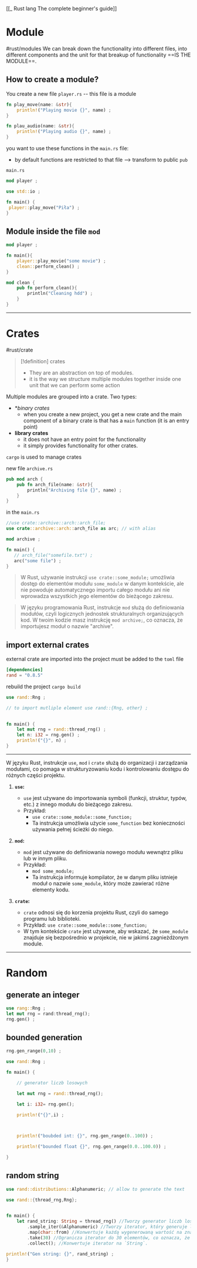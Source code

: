 [[_ Rust lang The complete beginner's guide]]
# Module
#rust/modules 
We can break down the functionality into different files, into different components and the unit for that breakup of functionality ==IS THE MODULE==.

## How to create a module?

You create a new file `player.rs` -- this file is a module
```rust
fn play_move(name: &str){
    println!("Playing movie {}", name) ;
}

fn plau_audio(name: &str){
    println!("Playing audio {}", name) ;
}
```
 you want to use these functions in the  `main.rs` file:
 - by default functions are restricted to that file --> transform to public `pub`

`main.rs`
```rust
mod player ;

use std::io ;

fn main() {
 player::play_move("Piła") ;
}
```

## Module inside the file `mod`
```rust
mod player ;

fn main(){
	player::play_movie("some movie") ;
	clean::perform_clean() ;
}

mod clean {
	pub fn perform_clean(){
		println("Cleaning hdd") ;
	}
}
```


----------
# Crates
#rust/crate 
>[!definition] crates
>- They are an abstraction on top of modules.
>- it is the way we structure multiple modules together inside one unit that we can perform some action


Multiple modules are grouped into a crate.
Two types:
- **binary crates*
	- when you create a new project, you get a new crate and the main component of a binary crate is that has a `main` function (it is an entry point)
- **library crates**
	- it does not have an entry point for the functionality
	- it simply provides functionality for other crates.

`cargo` is used to manage crates


new file `archive.rs`
```rust
pub mod arch {
    pub fn arch_file(name: &str){
        println("Archiving file {}", name) ;
    }
}
```

in the `main.rs`
```rust
//use crate::archive::arch::arch_file;
use crate::archive::arch::arch_file as arc; // with alias

mod archive ;

fn main() {
   // arch_file("somefile.txt") ;
   arc("some file") ;
}
```

> W Rust, używanie instrukcji `use crate::some_module;` umożliwia dostęp do elementów modułu `some_module` w danym kontekście, ale nie powoduje automatycznego importu całego modułu ani nie wprowadza wszystkich jego elementów do bieżącego zakresu.

> W języku programowania Rust, instrukcje `mod` służą do definiowania modułów, czyli logicznych jednostek strukturalnych organizujących kod. W twoim kodzie masz instrukcję `mod archive;`, co oznacza, że importujesz moduł o nazwie "archive".


## import external crates

external crate are imported into the project must be added to the `toml` file

```toml
[dependencies]
rand = "0.8.5"
```
rebuild the project `cargo build`
```rust
use rand::Rng ;

// to import mutliple element use rand::{Rng, other} ;
 

fn main() {
    let mut rng = rand::thread_rng() ;
    let n: i32 = rng.gen() ;
    println!("{}", n) ;
}
```

---
W języku Rust, instrukcje `use`, `mod` i `crate` służą do organizacji i zarządzania modułami, co pomaga w strukturyzowaniu kodu i kontrolowaniu dostępu do różnych części projektu.

1. **`use`:**    
    - `use` jest używane do importowania symboli (funkcji, struktur, typów, etc.) z innego modułu do bieżącego zakresu.
    - Przykład:
	    - `use crate::some_module::some_function;`
	    - Ta instrukcja umożliwia użycie `some_function` bez konieczności używania pełnej ścieżki do niego.
    
2. **`mod`:**    
    - `mod` jest używane do definiowania nowego modułu wewnątrz pliku lub w innym pliku.
    - Przykład:
	    - `mod some_module;`
	    - Ta instrukcja informuje kompilator, że w danym pliku istnieje moduł o nazwie `some_module`, który może zawierać różne elementy kodu.

3. **`crate`:**    
    - `crate` odnosi się do korzenia projektu Rust, czyli do samego programu lub biblioteki.
    - Przykład: `use crate::some_module::some_function;`
    - W tym kontekście `crate` jest używane, aby wskazać, że `some_module` znajduje się bezpośrednio w projekcie, nie w jakimś zagnieżdżonym module.


------
# Random
## generate an integer
```rust
use rang::Rng ;
let mut rng = rand:thread_rng();
rng.gen() ;
```


## bounded generation
```rust
rng.gen_range(0,10) ;
```

```rust
use rand::Rng ;

fn main() {

    // generator liczb losowych

    let mut rng = rand::thread_rng();

    let i: i32= rng.gen();

    println!("{}",i) ;

  

    println!("boubded int: {}", rng.gen_range(0..100)) ;

    println!("bounded float {}", rng.gen_range(0.0..100.0)) ;

}
```


## random string
```rust
use rand::distributions::Alphanumeric; // allow to generate the text

use rand::{thread_rng,Rng};
  

fn main() {
    let rand_string: String = thread_rng() //Tworzy generator liczb losowych dostępny dla bieżącego wątku.
        .sample_iter(&Alphanumeric) //Tworzy iterator, który generuje losowe wartości typu Alphanumeric.
        .map(char::from) //Konwertuje każdą wygenerowaną wartość na znak (char).
        .take(30) //Ogranicza iterator do 30 elementów, co oznacza, że będziemy mieć 30 losowych znaków.
        .collect(); //Konwertuje iterator na `String`.

println!("Gen string: {}", rand_string) ;
}
```












